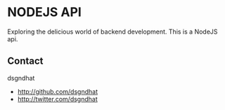 NODEJS API
=============================

Exploring the delicious world of backend development. This is a NodeJS api.

## Contact

dsgndhat

- http://github.com/dsgndhat
- http://twitter.com/dsgndhat
